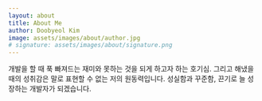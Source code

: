 ```yaml
---
layout: about
title: About Me
author: Doobyeol Kim
image: assets/images/about/author.jpg
# signature: assets/images/about/signature.png
---
```


개발을 할 때 푹 빠져드는 재미와 못하는 것을 되게 하고자 하는 호기심. 그리고 해냈을 때의 성취감은 말로 표현할 수 없는 저의 원동력입니다. 성실함과 꾸준함, 끈기로 늘 성장하는 개발자가 되겠습니다.